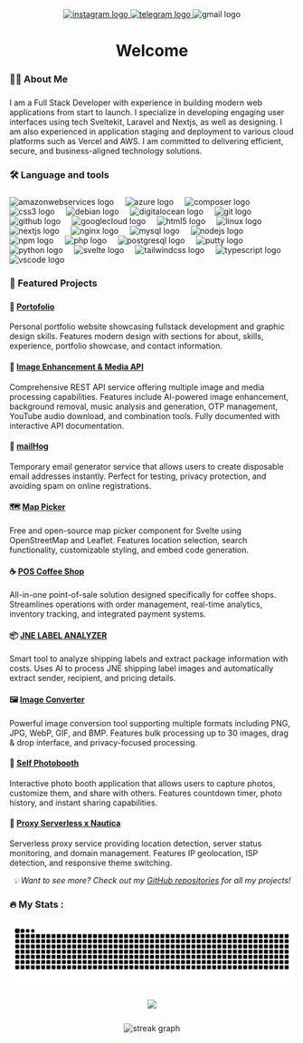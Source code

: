 <div align="center">
  <a href="https://www.instagram.com/stories/mrpinguiiin_" target="_blank">
    <img src="https://img.shields.io/static/v1?message=Instagram&logo=instagram&label=&color=E4405F&logoColor=white&labelColor=&style=for-the-badge" height="25" alt="instagram logo"  />
  </a>
  <a href="@MrPinguiiin" target="_blank">
    <img src="https://img.shields.io/static/v1?message=Telegram&logo=telegram&label=&color=2CA5E0&logoColor=white&labelColor=&style=for-the-badge" height="25" alt="telegram logo"  />
  </a>
  <img src="https://img.shields.io/static/v1?message=Gmail&logo=gmail&label=&color=D14836&logoColor=white&labelColor=&style=for-the-badge" height="25" alt="gmail logo"  />
</div>

###

<h1 align="center">Welcome</h1>

###

<h3 align="left">👩‍💻  About Me</h3>

###

<p align="left">I am a Full Stack Developer with experience in building modern web applications from start to launch. I specialize in developing engaging user interfaces using tech Sveltekit, Laravel and Nextjs, as well as designing. I am also experienced in application staging and deployment to various cloud platforms such as Vercel and AWS. I am committed to delivering efficient, secure, and business-aligned technology solutions.</p>

###

<h3 align="left">🛠 Language and tools</h3>

###

<div align="left">
  <img src="https://cdn.jsdelivr.net/gh/devicons/devicon/icons/amazonwebservices/amazonwebservices-line-wordmark.svg" height="40" alt="amazonwebservices logo"  />
  <img width="12" />
  <img src="https://cdn.jsdelivr.net/gh/devicons/devicon/icons/azure/azure-original.svg" height="40" alt="azure logo"  />
  <img width="12" />
  <img src="https://cdn.jsdelivr.net/gh/devicons/devicon/icons/composer/composer-original.svg" height="40" alt="composer logo"  />
  <img width="12" />
  <img src="https://cdn.jsdelivr.net/gh/devicons/devicon/icons/css3/css3-original.svg" height="40" alt="css3 logo"  />
  <img width="12" />
  <img src="https://cdn.jsdelivr.net/gh/devicons/devicon/icons/debian/debian-original.svg" height="40" alt="debian logo"  />
  <img width="12" />
  <img src="https://cdn.jsdelivr.net/gh/devicons/devicon/icons/digitalocean/digitalocean-original.svg" height="40" alt="digitalocean logo"  />
  <img width="12" />
  <img src="https://cdn.jsdelivr.net/gh/devicons/devicon/icons/git/git-original.svg" height="40" alt="git logo"  />
  <img width="12" />
  <img src="https://cdn.jsdelivr.net/gh/devicons/devicon/icons/github/github-original.svg" height="40" alt="github logo"  />
  <img width="12" />
  <img src="https://cdn.jsdelivr.net/gh/devicons/devicon/icons/googlecloud/googlecloud-original.svg" height="40" alt="googlecloud logo"  />
  <img width="12" />
  <img src="https://cdn.jsdelivr.net/gh/devicons/devicon/icons/html5/html5-original.svg" height="40" alt="html5 logo"  />
  <img width="12" />
  <img src="https://cdn.jsdelivr.net/gh/devicons/devicon/icons/linux/linux-original.svg" height="40" alt="linux logo"  />
  <img width="12" />
  <img src="https://cdn.jsdelivr.net/gh/devicons/devicon/icons/nextjs/nextjs-original.svg" height="40" alt="nextjs logo"  />
  <img width="12" />
  <img src="https://cdn.jsdelivr.net/gh/devicons/devicon/icons/nginx/nginx-original.svg" height="40" alt="nginx logo"  />
  <img width="12" />
  <img src="https://cdn.jsdelivr.net/gh/devicons/devicon/icons/mysql/mysql-original.svg" height="40" alt="mysql logo"  />
  <img width="12" />
  <img src="https://cdn.jsdelivr.net/gh/devicons/devicon/icons/nodejs/nodejs-original.svg" height="40" alt="nodejs logo"  />
  <img width="12" />
  <img src="https://cdn.jsdelivr.net/gh/devicons/devicon/icons/npm/npm-original-wordmark.svg" height="40" alt="npm logo"  />
  <img width="12" />
  <img src="https://cdn.jsdelivr.net/gh/devicons/devicon/icons/php/php-original.svg" height="40" alt="php logo"  />
  <img width="12" />
  <img src="https://cdn.jsdelivr.net/gh/devicons/devicon/icons/postgresql/postgresql-original.svg" height="40" alt="postgresql logo"  />
  <img width="12" />
  <img src="https://cdn.jsdelivr.net/gh/devicons/devicon/icons/putty/putty-original.svg" height="40" alt="putty logo"  />
  <img width="12" />
  <img src="https://cdn.jsdelivr.net/gh/devicons/devicon/icons/python/python-original.svg" height="40" alt="python logo"  />
  <img width="12" />
  <img src="https://cdn.jsdelivr.net/gh/devicons/devicon/icons/svelte/svelte-original.svg" height="40" alt="svelte logo"  />
  <img width="12" />
  <img src="https://cdn.jsdelivr.net/gh/devicons/devicon/icons/tailwindcss/tailwindcss-original-wordmark.svg" height="40" alt="tailwindcss logo"  />
  <img width="12" />
  <img src="https://cdn.jsdelivr.net/gh/devicons/devicon/icons/typescript/typescript-original.svg" height="40" alt="typescript logo"  />
  <img width="12" />
  <img src="https://cdn.jsdelivr.net/gh/devicons/devicon/icons/vscode/vscode-original.svg" height="40" alt="vscode logo"  />
</div>

###

<h3 align="left">🚀   Featured Projects</h3>

###

<div align="left">
  <h4>💼 <a href="https://mystorytell.vercel.app/" target="_blank">Portofolio</a></h4>
  <p>Personal portfolio website showcasing fullstack development and graphic design skills. Features modern design with sections for about, skills, experience, portfolio showcase, and contact information.</p>

  <h4>🔌 <a href="https://api-image.sendvitation.com/docs" target="_blank">Image Enhancement & Media API</a></h4>
  <p>Comprehensive REST API service offering multiple image and media processing capabilities. Features include AI-powered image enhancement, background removal, music analysis and generation, OTP management, YouTube audio download, and combination tools. Fully documented with interactive API documentation.</p>

  <h4>📧 <a href="https://mailhog.vercel.app/" target="_blank">mailHog</a></h4>
  <p>Temporary email generator service that allows users to create disposable email addresses instantly. Perfect for testing, privacy protection, and avoiding spam on online registrations.</p>

  <h4>🗺️ <a href="https://mapker.vercel.app/" target="_blank">Map Picker</a></h4>
  <p>Free and open-source map picker component for Svelte using OpenStreetMap and Leaflet. Features location selection, search functionality, customizable styling, and embed code generation.</p>

  <h4>☕ <a href="https://www.beanbill.my.id/" target="_blank">POS Coffee Shop</a></h4>
  <p>All-in-one point-of-sale solution designed specifically for coffee shops. Streamlines operations with order management, real-time analytics, inventory tracking, and integrated payment systems.</p>

  <h4>📦 <a href="https://jne-analyzer.vercel.app/" target="_blank">JNE LABEL ANALYZER</a></h4>
  <p>Smart tool to analyze shipping labels and extract package information with costs. Uses AI to process JNE shipping label images and automatically extract sender, recipient, and pricing details.</p>

  <h4>🖼️ <a href="https://imagecv.sendvitation.com/" target="_blank">Image Converter</a></h4>
  <p>Powerful image conversion tool supporting multiple formats including PNG, JPG, WebP, GIF, and BMP. Features bulk processing up to 30 images, drag & drop interface, and privacy-focused processing.</p>

  <h4>📸 <a href="https://photoqu.vercel.app/" target="_blank">Self Photobooth</a></h4>
  <p>Interactive photo booth application that allows users to capture photos, customize them, and share with others. Features countdown timer, photo history, and instant sharing capabilities.</p>

  <h4>🔄 <a href="https://serverless.badcode.biz.id/" target="_blank">Proxy Serverless x Nautica</a></h4>
  <p>Serverless proxy service providing location detection, server status monitoring, and domain management. Features IP geolocation, ISP detection, and responsive theme switching.</p>
</div>

<p align="center">
  <em>💡 Want to see more? Check out my <a href="https://github.com/MrPinguiiin?tab=repositories" target="_blank">GitHub repositories</a> for all my projects!</em>
</p>

###

<h3 align="left">🔥   My Stats :</h3>

###

<picture>
  <img alt="github-snake" src="https://raw.githubusercontent.com/MrPinguiiin/welcometomybadcode/output/snake.svg" />
</picture>

###

<div align="center">
  <img src="https://profile-counter.glitch.me/MrPinguiiin/count.svg?"  />
</div>

###

<div align="center">
  <img src="https://streak-stats.demolab.com?user=MrPinguiiin&locale=en&mode=daily&theme=dark&hide_border=false&border_radius=5&order=3" height="220" alt="streak graph"  />
</div>

###
